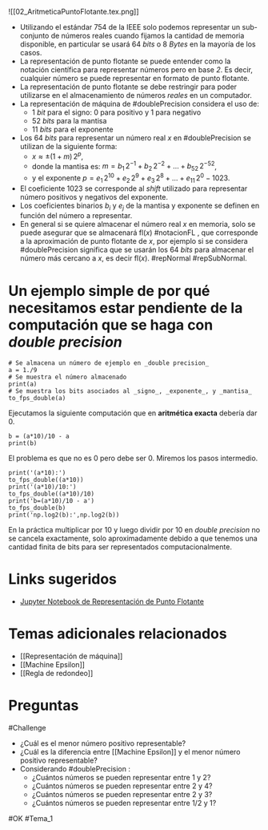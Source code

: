 ![[02_AritmeticaPuntoFlotante.tex.png]]
- Utilizando el estándar 754 de la IEEE solo podemos representar un sub-conjunto de números reales cuando fijamos la cantidad de memoria disponible, en particular se usará 64 *bits* o 8 *Bytes* en la mayoría de los casos.
- La representación de punto flotante se puede entender como la notación científica para representar números pero en base *2*. Es decir, cualquier número se puede representar en formato de punto flotante.
- La representación de punto flotante se debe restringir para poder utilizarse en el almacenamiento de números *reales* en un computador.
- La representación de máquina de #doublePrecision considera el uso de:
	- 1 *bit* para el signo: 0 para positivo y 1 para negativo
	- 52 *bits* para la mantisa
	- 11  *bits* para el exponente
- Los 64 *bits* para representar un número real $x$ en #doublePrecision se utilizan de la siguiente forma:
	- $x\approx \pm (1+m)\,2^p$,
	- donde la mantisa es: $m=b_1\,2^{-1}+b_2\,2^{-2}+\dots+b_{52}\,2^{-52}$,
	- y el exponente $p=e_{1} \, 2^{10} + e_{2} \, 2^{9}+ e_{3} \, 2^{8} + \dots + e_{11} \, 2^{0} - 1023$.
- El coeficiente $1023$ se corresponde al *shift* utilizado para representar número positivos y negativos del exponente.
- Los coeficientes binarios $b_i$ y $e_j$ de la mantisa y exponente se definen en función del número a representar.
- En general si se quiere almacenar el número real $x$ en memoria, solo se puede asegurar que se almacenará  $\text{fl}(x)$ #notacionFL , que corresponde a la aproximación de punto flotante de $x$, por ejemplo si se considera #doublePrecision significa que se usarán los 64 *bits* para almacenar el número más cercano a $x$, es decir $\text{fl}(x)$. #repNormal #repSubNormal.

# Un ejemplo simple de por qué necesitamos estar pendiente de la computación que se haga con _double precision_

```run-python
# Se almacena un número de ejemplo en _double precision_
a = 1./9
# Se muestra el número almacenado
print(a)
# Se muestra los bits asociados al _signo_, _exponente_, y _mantisa_
to_fps_double(a)
```
Ejecutamos la siguiente computación que en **aritmética exacta** debería dar $0$.
```run-python
b = (a*10)/10 - a
print(b)
```
El problema es que no es $0$ pero debe ser $0$. Miremos los pasos intermedio.
```run-python
print('(a*10):')
to_fps_double((a*10))
print('(a*10)/10:')
to_fps_double((a*10)/10)
print('b=(a*10)/10 - a')
to_fps_double(b)
print('np.log2(b):',np.log2(b))
```

En la práctica multiplicar por $10$ y luego dividir por $10$ en _double precision_ no se cancela exactamente, solo aproximadamente debido a que tenemos una cantidad finita de bits para ser representados computacionalmente.
# Links sugeridos
- [Jupyter Notebook de Representación de Punto Flotante](https://github.com/tclaudioe/Scientific-Computing-V3/blob/main/02_floating_point_arithmetic.ipynb)

# Temas adicionales relacionados
- [[Representación de máquina]]
- [[Machine Epsilon]]
- [[Regla de redondeo]]

# Preguntas
#Challenge 
- ¿Cuál es el menor número positivo representable?
- ¿Cuál es la diferencia entre [[Machine Epsilon]] y el menor número positivo representable?
- Considerando #doublePrecision :
	- ¿Cuántos números se pueden representar entre $1$ y $2$?
	- ¿Cuántos números se pueden representar entre $2$ y $4$?
	- ¿Cuántos números se pueden representar entre $2$ y $3$?
	- ¿Cuántos números se pueden representar entre $1/2$ y $1$?

#OK
#Tema_1